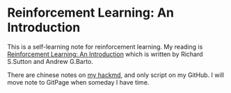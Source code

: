 # Reinforcement Learning: An Introduction
This is a self-learning note for reinforcement learning. My reading is [Reinforcement Learning: An Introduction](https://www.amazon.com/Reinforcement-Learning-Introduction-Adaptive-Computation-ebook/dp/B008H5Q8VA) which is written by Richard S.Sutton and Andrew G.Barto.

There are chinese notes on [my hackmd](https://hackmd.io/s/Sy6-512wQ), and only script on my GitHub. I will move note to GitPage when someday I have time.

